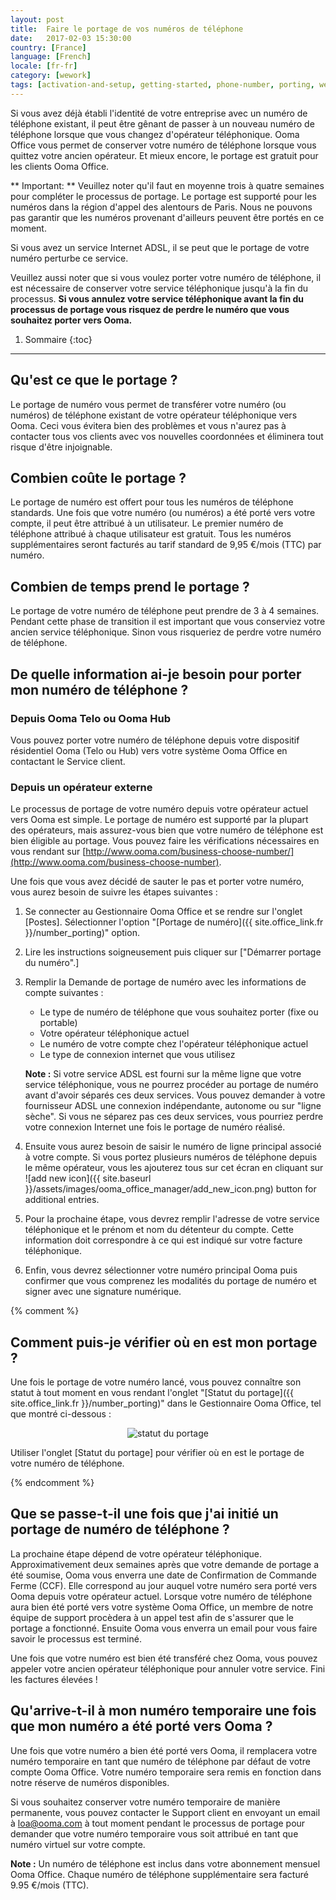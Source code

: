 ```yaml
---
layout: post
title:  Faire le portage de vos numéros de téléphone
date:   2017-02-03 15:30:00
country: [France]
language: [French]
locale: [fr-fr]
category: [wework]
tags: [activation-and-setup, getting-started, phone-number, porting, wework]
---
```


Si vous avez déjà établi l'identité de votre entreprise avec un numéro de téléphone existant, il peut être gênant de passer à un nouveau numéro de téléphone lorsque que vous changez d'opérateur téléphonique. Ooma Office vous permet de conserver votre numéro de téléphone lorsque vous quittez votre ancien opérateur. Et mieux encore, le portage est gratuit pour les clients Ooma Office.

** Important: ** Veuillez noter qu'il faut en moyenne trois à quatre semaines pour compléter le processus de portage. Le portage est supporté pour les numéros dans la région d'appel des alentours de Paris. Nous ne pouvons pas garantir que les numéros provenant d'ailleurs peuvent être portés en ce moment.

Si vous avez un service Internet ADSL, il se peut que le portage de votre numéro perturbe ce service.

Veuillez aussi noter que si vous voulez porter votre numéro de téléphone, il est nécessaire de conserver votre service téléphonique jusqu'à la fin du processus. **Si vous annulez votre service téléphonique avant la fin du processus de portage vous risquez de perdre le numéro que vous souhaitez porter vers Ooma.** 

1. Sommaire
{:toc}
* * *

## Qu'est ce que le portage ?

Le portage de numéro vous permet de transférer votre numéro (ou numéros) de téléphone existant de votre opérateur téléphonique vers Ooma. Ceci vous évitera bien des problèmes et vous n'aurez pas à contacter tous vos clients avec vos nouvelles coordonnées et éliminera tout risque d'être injoignable.

## Combien coûte le portage ?

Le portage de numéro est offert pour tous les numéros de téléphone standards. Une fois que votre numéro (ou numéros) a été porté vers votre compte, il peut être attribué à un utilisateur. Le premier numéro de téléphone attribué à chaque utilisateur est gratuit. Tous les numéros supplémentaires seront facturés au tarif standard de 9,95 €/mois (TTC) par numéro.

## Combien de temps prend le portage ?

Le portage de votre numéro de téléphone peut prendre de 3 à 4 semaines. Pendant cette phase de transition il est important que vous conserviez votre ancien service téléphonique. Sinon vous risqueriez de perdre votre numéro de téléphone.

## De quelle information ai-je besoin pour porter mon numéro de téléphone ?

### Depuis Ooma Telo ou Ooma Hub

Vous pouvez porter votre numéro de téléphone depuis votre dispositif résidentiel Ooma (Telo ou Hub) vers votre système Ooma Office en contactant le Service client.

### Depuis un opérateur externe

Le processus de portage de votre numéro depuis votre opérateur actuel vers Ooma est simple. Le portage de numéro est supporté par la plupart des opérateurs, mais assurez-vous bien que votre numéro de téléphone est bien éligible au portage. Vous pouvez faire les vérifications nécessaires en vous rendant sur [http://www.ooma.com/business-choose-number/](http://www.ooma.com/business-choose-number).

Une fois que vous avez décidé de sauter le pas et porter votre numéro, vous aurez besoin de suivre les étapes suivantes :

1. Se connecter au Gestionnaire Ooma Office et se rendre sur l'onglet [Postes]. Sélectionner l'option "[Portage de numéro]({{ site.office_link.fr }}/number_porting)" option.
2. Lire les instructions soigneusement puis cliquer sur ["Démarrer portage du numéro".]
3. Remplir la Demande de portage de numéro avec les informations de compte suivantes :

   * Le type de numéro de téléphone que vous souhaitez porter (fixe ou portable)
   * Votre opérateur téléphonique actuel
   * Le numéro de votre compte chez l'opérateur téléphonique actuel
   * Le type de connexion internet que vous utilisez

   **Note :** Si votre service ADSL est fourni sur la même ligne que votre service téléphonique, vous ne pourrez procéder au portage de numéro avant d'avoir séparés ces deux services. Vous pouvez demander à votre fournisseur ADSL une connexion indépendante, autonome ou sur "ligne sèche". Si vous ne séparez pas ces deux services, vous pourriez perdre votre connexion Internet une fois le portage de numéro réalisé.

4. Ensuite vous aurez besoin de saisir le numéro de ligne principal associé à votre compte. Si vous portez plusieurs numéros de téléphone depuis le même opérateur, vous les ajouterez tous sur cet écran en cliquant sur ![add new icon]({{ site.baseurl }}/assets/images/ooma_office_manager/add_new_icon.png) button for additional entries. 
5. Pour la prochaine étape, vous devrez remplir l'adresse de votre service téléphonique et le prénom et nom du détenteur du compte. Cette information doit correspondre à ce qui est indiqué sur votre facture téléphonique.
6. Enfin, vous devrez sélectionner votre numéro principal Ooma puis confirmer que vous comprenez les modalités du portage de numéro et signer avec une signature numérique.

{% comment %}

## Comment puis-je vérifier où en est mon portage ?

Une fois le portage de votre numéro lancé, vous pouvez connaître son statut à tout moment en vous rendant l'onglet "[Statut du portage]({{ site.office_link.fr }}/number_porting)" dans le Gestionnaire Ooma Office, tel que montré ci-dessous :

<p align="center"><img alt="statut du portage" src="{{ site.baseurl }}/assets/images/ooma_office_manager/porting_status.png" /></p>
 
Utiliser l'onglet [Statut du portage] pour vérifier où en est le portage de votre numéro de téléphone.

{% endcomment %}

## Que se passe-t-il une fois que j'ai initié un portage de numéro de téléphone ?

La prochaine étape dépend de votre opérateur téléphonique. Approximativement deux semaines après que votre demande de portage a été soumise, Ooma vous enverra une date de Confirmation de Commande Ferme (CCF). Elle correspond au jour auquel votre numéro sera porté vers Ooma depuis votre opérateur actuel. Lorsque votre numéro de téléphone aura bien été porté vers votre système Ooma Office, un membre de notre équipe de support procèdera à un appel test afin de s'assurer que le portage a fonctionné. Ensuite Ooma vous enverra un email pour vous faire savoir le processus est terminé.

Une fois que votre numéro est bien été transféré chez Ooma, vous pouvez appeler votre ancien opérateur téléphonique pour annuler votre service. Fini les factures élevées !

## Qu'arrive-t-il à mon numéro temporaire une fois que mon numéro a été porté vers Ooma ?

Une fois que votre numéro a bien été porté vers Ooma, il remplacera votre numéro temporaire en tant que numéro de téléphone par défaut de votre compte Ooma Office. Votre numéro temporaire sera remis en fonction dans notre réserve de numéros disponibles.

Si vous souhaitez conserver votre numéro temporaire de manière permanente, vous pouvez contacter le Support client en envoyant un email à <a href="mailto:loa@ooma.com">loa@ooma.com</a> à tout moment pendant le processus de portage pour demander que votre numéro temporaire vous soit attribué en tant que numéro virtuel sur votre compte.

**Note :** Un numéro de téléphone est inclus dans votre abonnement mensuel Ooma Office. Chaque numéro de téléphone supplémentaire sera facturé 9.95 €/mois (TTC).